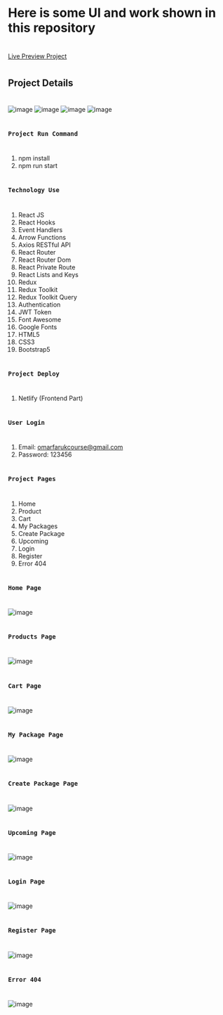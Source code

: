 # Here is some UI and work shown in this repository
#
[Live Preview Project](https://xam-task-maac.netlify.app)
#
## Project Details
#
![image](https://github.com/user-attachments/assets/27857cba-db65-41b9-97f8-4b3bc47ebd1c)
![image](https://github.com/user-attachments/assets/8989f1a0-de83-469d-abb7-d5e71f3114ee)
![image](https://github.com/user-attachments/assets/4bd1a5cc-6601-4925-b17b-6841f2d74057)
![image](https://github.com/user-attachments/assets/0e25f275-a440-4135-a2a1-4e446ddd7515)


#
### `Project Run Command`
#
 1. npm install
 2. npm run start
    
#
### `Technology Use`
#
1. React JS
2. React Hooks
3. Event Handlers
4. Arrow Functions
5. Axios RESTful API
6. React Router
7. React Router Dom
8. React Private Route
9. React Lists and Keys
10. Redux
11. Redux Toolkit
12. Redux Toolkit Query
13. Authentication
14. JWT Token
15. Font Awesome
16. Google Fonts
17. HTML5
18. CSS3
19. Bootstrap5


#
### `Project Deploy`
#
1. Netlify (Frontend Part)


#
### `User Login`
#
1. Email: omarfarukcourse@gmail.com
2. Password: 123456
    

#
### `Project Pages`
#
1. Home
2. Product
3. Cart
4. My Packages
5. Create Package
6. Upcoming 
7. Login
8. Register
9. Error 404

#
### `Home Page`
#
![image](https://github.com/user-attachments/assets/2dc1772e-2e6d-46d8-a76f-9209d5174733)


#
### `Products Page`
#
![image](https://github.com/user-attachments/assets/8b9ee590-597b-49d3-98fe-44cc5edbb728)


#
### `Cart Page`
#
![image](https://github.com/user-attachments/assets/53cda814-64d0-4861-911d-30dfd48a8fb9)

#
### `My Package Page`
#
![image](https://github.com/user-attachments/assets/fb387903-07aa-48b0-9752-eedf87acd64e)



#
### `Create Package Page`
#

![image](https://github.com/user-attachments/assets/45f1080b-3746-4c19-9ec8-6a1d5ec2c816)


#
### `Upcoming Page`
#
![image](https://github.com/user-attachments/assets/ab09b7bd-240f-49ce-bf93-1717ed3be2e1)


#

### `Login Page`
#
![image](https://github.com/user-attachments/assets/01311601-6937-4032-be10-1156c8ad4a9e)


#
### `Register Page`
#
![image](https://github.com/user-attachments/assets/ab0d26a4-5791-4bdc-8c67-f10a5e19259b)



#
### `Error 404`
#
![image](https://github.com/user-attachments/assets/491a9e65-7d54-4529-b0cd-f81517a59602)


#
